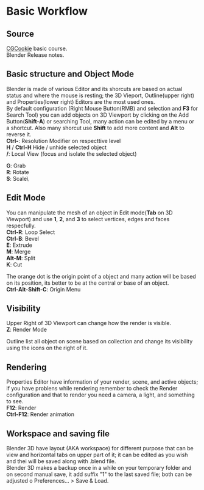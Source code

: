 # Basic Workflow

## Source

[CGCookie](https://cgcookie.com/) basic course.\
Blender Release notes.

## Basic structure and Object Mode

Blender is made of various Editor and its shorcuts are based on actual status and where the mouse is resting; the 3D Vieport, Outline(upper right) and Properties(lower right) Editors are the most used ones.\
By default configuration (Right Mouse Button(RMB) and selection and **F3** for Search Tool) you can add objects on 3D Viewport by clicking on the Add Button(**Shift-A**) or searching Tool, many action can be edited by a menu or a shortcut. Also many shorcut use **Shift** to add more content and **Alt** to reverse it.\
**Ctrl-<number>**: Resolution Modifier on respecttive level\
**H** / **Ctrl-H** Hide / unhide selected object\
**/**: Local View (focus and isolate the selected object)

**G**: Grab\
**R**: Rotate\
**S**: Scale\

## Edit Mode

You can manipulate the mesh of an object in Edit mode(**Tab** on 3D Viewport) and use **1**, **2**, and **3** to select vertices, edges and faces respecfully.\
**Ctrl-R**: Loop Select\
**Ctrl-B**: Bevel\
**E**: Extrude\
**M**: Merge\
**Alt-M**: Split\
**K**: Cut

The orange dot is the origin point of a object and many action will be based on its position, its better to be at the central or base of an object.\
 **Ctrl-Alt-Shift-C**: Origin Menu

## Visibility

Upper Right of 3D Viewport can change how the render is visible.\
**Z**: Render Mode

Outline list all object on scene based on collection and change its visibility using the icons on the right of it.

## Rendering

Properties Editor have information of your render, scene, and active objects; if you have problens while rendering remember to check the Render configuration and that to render you need a camera, a light, and something to see.\
**F12**: Render\
**Ctrl-F12**: Render animation

## Workspace and saving file

Blender 3D have layout (AKA workspace) for different purpose that can be view and horizontal tabs on upper part of it; it can be edited as you wish and thei will be saved along with .blend file.\
Blender 3D makes a backup once in a while on your temporary folder and on second manual save, it add suffix "1" to the last saved file; both can be adjusted o Preferences... > Save & Load.
